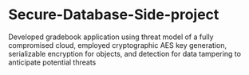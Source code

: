 # Secure-Database-Side-project

Developed gradebook application using threat model of a fully compromised cloud, employed cryptographic AES key generation, serializable encryption for objects, and detection for data tampering to anticipate potential threats

